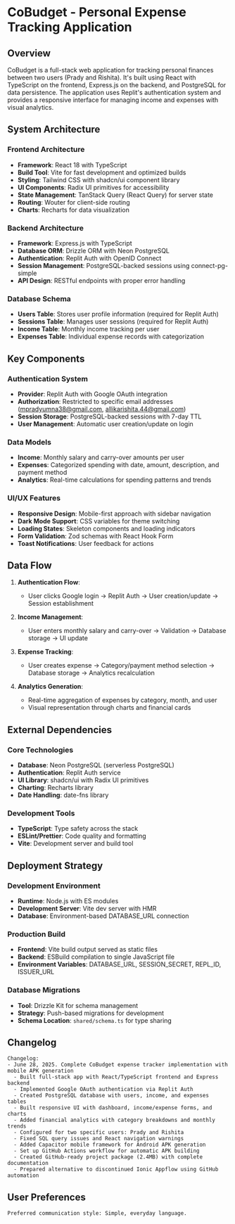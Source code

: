 # CoBudget - Personal Expense Tracking Application

## Overview
CoBudget is a full-stack web application for tracking personal finances between two users (Prady and Rishita). It's built using React with TypeScript on the frontend, Express.js on the backend, and PostgreSQL for data persistence. The application uses Replit's authentication system and provides a responsive interface for managing income and expenses with visual analytics.

## System Architecture

### Frontend Architecture
- **Framework**: React 18 with TypeScript
- **Build Tool**: Vite for fast development and optimized builds
- **Styling**: Tailwind CSS with shadcn/ui component library
- **UI Components**: Radix UI primitives for accessibility
- **State Management**: TanStack Query (React Query) for server state
- **Routing**: Wouter for client-side routing
- **Charts**: Recharts for data visualization

### Backend Architecture
- **Framework**: Express.js with TypeScript
- **Database ORM**: Drizzle ORM with Neon PostgreSQL
- **Authentication**: Replit Auth with OpenID Connect
- **Session Management**: PostgreSQL-backed sessions using connect-pg-simple
- **API Design**: RESTful endpoints with proper error handling

### Database Schema
- **Users Table**: Stores user profile information (required for Replit Auth)
- **Sessions Table**: Manages user sessions (required for Replit Auth)
- **Income Table**: Monthly income tracking per user
- **Expenses Table**: Individual expense records with categorization

## Key Components

### Authentication System
- **Provider**: Replit Auth with Google OAuth integration
- **Authorization**: Restricted to specific email addresses (mpradyumna38@gmail.com, allikarishita.44@gmail.com)
- **Session Storage**: PostgreSQL-backed sessions with 7-day TTL
- **User Management**: Automatic user creation/update on login

### Data Models
- **Income**: Monthly salary and carry-over amounts per user
- **Expenses**: Categorized spending with date, amount, description, and payment method
- **Analytics**: Real-time calculations for spending patterns and trends

### UI/UX Features
- **Responsive Design**: Mobile-first approach with sidebar navigation
- **Dark Mode Support**: CSS variables for theme switching
- **Loading States**: Skeleton components and loading indicators
- **Form Validation**: Zod schemas with React Hook Form
- **Toast Notifications**: User feedback for actions

## Data Flow

1. **Authentication Flow**:
   - User clicks Google login → Replit Auth → User creation/update → Session establishment

2. **Income Management**:
   - User enters monthly salary and carry-over → Validation → Database storage → UI update

3. **Expense Tracking**:
   - User creates expense → Category/payment method selection → Database storage → Analytics recalculation

4. **Analytics Generation**:
   - Real-time aggregation of expenses by category, month, and user
   - Visual representation through charts and financial cards

## External Dependencies

### Core Technologies
- **Database**: Neon PostgreSQL (serverless PostgreSQL)
- **Authentication**: Replit Auth service
- **UI Library**: shadcn/ui with Radix UI primitives
- **Charting**: Recharts library
- **Date Handling**: date-fns library

### Development Tools
- **TypeScript**: Type safety across the stack
- **ESLint/Prettier**: Code quality and formatting
- **Vite**: Development server and build tool

## Deployment Strategy

### Development Environment
- **Runtime**: Node.js with ES modules
- **Development Server**: Vite dev server with HMR
- **Database**: Environment-based DATABASE_URL connection

### Production Build
- **Frontend**: Vite build output served as static files
- **Backend**: ESBuild compilation to single JavaScript file
- **Environment Variables**: DATABASE_URL, SESSION_SECRET, REPL_ID, ISSUER_URL

### Database Migrations
- **Tool**: Drizzle Kit for schema management
- **Strategy**: Push-based migrations for development
- **Schema Location**: `shared/schema.ts` for type sharing

## Changelog
```
Changelog:
- June 28, 2025. Complete CoBudget expense tracker implementation with mobile APK generation
  - Built full-stack app with React/TypeScript frontend and Express backend
  - Implemented Google OAuth authentication via Replit Auth
  - Created PostgreSQL database with users, income, and expenses tables
  - Built responsive UI with dashboard, income/expense forms, and charts
  - Added financial analytics with category breakdowns and monthly trends
  - Configured for two specific users: Prady and Rishita
  - Fixed SQL query issues and React navigation warnings
  - Added Capacitor mobile framework for Android APK generation
  - Set up GitHub Actions workflow for automatic APK building
  - Created GitHub-ready project package (2.4MB) with complete documentation
  - Prepared alternative to discontinued Ionic Appflow using GitHub automation
```

## User Preferences
```
Preferred communication style: Simple, everyday language.
```